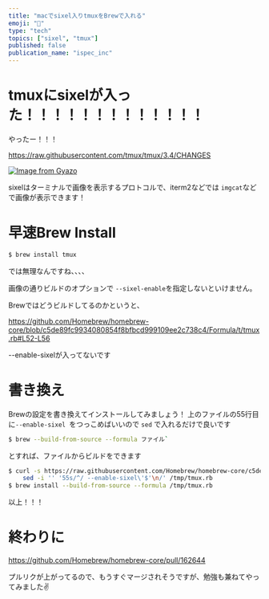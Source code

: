 ```yaml
---
title: "macでsixel入りtmuxをBrewで入れる"
emoji: "🐡"
type: "tech"
topics: ["sixel", "tmux"]
published: false
publication_name: "ispec_inc"
---
```


# tmuxにsixelが入った！！！！！！！！！！！！！
やったー！！！

https://raw.githubusercontent.com/tmux/tmux/3.4/CHANGES

[![Image from Gyazo](https://i.gyazo.com/8464a71c0d3f92f18a549465b17b1049.png)](https://gyazo.com/8464a71c0d3f92f18a549465b17b1049)

sixelはターミナルで画像を表示するプロトコルで、iterm2などでは `imgcat`などで画像が表示できます！


# 早速Brew Install

```bash
$ brew install tmux
```

では無理なんですね、、、、

画像の通りビルドのオプションで `--sixel-enable`を指定しないといけません。

Brewではどうビルドしてるのかというと、

https://github.com/Homebrew/homebrew-core/blob/c5de89fc9934080854f8bfbcd999109ee2c738c4/Formula/t/tmux.rb#L52-L56

--enable-sixelが入ってないです

# 書き換え

Brewの設定を書き換えてインストールしてみましょう！
上のファイルの55行目に`--enable-sixel `をつっこめばいいので `sed` で入れるだけで良いです

```bash
$ brew --build-from-source --formula ファイル`
```
とすれば、ファイルからビルドをできます

``` bash
$ curl -s https://raw.githubusercontent.com/Homebrew/homebrew-core/c5de89fc9934080854f8bfbcd999109ee2c738c4/Formula/t/tmux.rb > /tmp/tmux.rb && \
    sed -i '' '55s/^/ --enable-sixel\'$'\n/' /tmp/tmux.rb
$ brew install --build-from-source --formula /tmp/tmux.rb
```

以上！！！

# 終わりに

https://github.com/Homebrew/homebrew-core/pull/162644

プルリクが上がってるので、もうすぐマージされそうですが、勉強も兼ねてやってみました✌️
